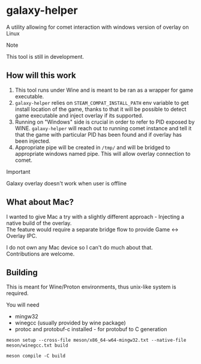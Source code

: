 # galaxy-helper

A utility allowing for comet interaction with windows version of overlay on Linux

> [!NOTE]
> This tool is still in development.

## How will this work

1. This tool runs under Wine and is meant to be ran as a wrapper for game executable. 
2. `galaxy-helper` relies on `STEAM_COMPAT_INSTALL_PATH` env variable to get install location of the game, thanks to that it will be possible to detect game executable and inject overlay if its supported.
3. Running on "Windows" side is crucial in order to refer to PID exposed by WINE.
`galaxy-helper` will reach out to running comet instance and tell it that the game with particular PID has been found and if overlay has been injected.  
4. Appropriate pipe will be created in `/tmp/` and will be bridged to appropriate windows named pipe. This will allow overlay connection to comet.

> [!IMPORTANT]
> Galaxy overlay doesn't work when user is offline

## What about Mac?

I wanted to give Mac a try with a slightly different approach - Injecting a native build of the overlay.  
The feature would require a separate bridge flow to provide Game <-> Overlay IPC. 

I do not own any Mac device so I can't do much about that.  
Contributions are welcome.


## Building

This is meant for Wine/Proton environments, thus unix-like system is required.

You will need
- mingw32
- winegcc (usually provided by wine package)
- protoc and protobuf-c installed - for protobuf to C generation

```
meson setup --cross-file meson/x86_64-w64-mingw32.txt --native-file meson/winegcc.txt build
```

```
meson compile -C build
```
